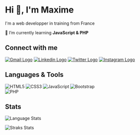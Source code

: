 # Hi 👋, I'm Maxime
I'm a web developper in training from France</h3>
<!-- <img align="right" alt="Coding" width="400" src="https://upload.wikimedia.org/wikipedia/commons/6/6f/Programming123najra.gif"> -->

🌱 I’m currently learning **JavaScript & PHP**


## Connect with me

<a href="mailto:futterermaxime@gmail.com"><img src="https://img.shields.io/badge/Gmail-D14836?style=for-the-badge&logo=gmail&logoColor=white" alt="Gmail Logo"/></a>
<a href="https://linkedin.com/in/maxime-futterer-19a7b5263/" target="blank"><img src="https://img.shields.io/badge/LinkedIn-0077B5?style=for-the-badge&logo=linkedin&logoColor=white" alt="Linkedin Logo"/></a>
<a href="https://twitter.com/_donpesos" target="blank"><img src="https://img.shields.io/badge/Twitter-1DA1F2?style=for-the-badge&logo=twitter&logoColor=white" alt="Twitter Logo"/></a>
<a href="https://instagram.com/futrr_" target="blank"><img src="https://img.shields.io/badge/Instagram-E4405F?style=for-the-badge&logo=instagram&logoColor=white" alt="Instagram Logo"/></a>


## Languages & Tools

![HTML5](https://img.shields.io/badge/html5-%23E34F26.svg?style=for-the-badge&logo=html5&logoColor=white)
![CSS3](https://img.shields.io/badge/css3-%231572B6.svg?style=for-the-badge&logo=css3&logoColor=white)
![JavaScript](https://img.shields.io/badge/javascript-%23323330.svg?style=for-the-badge&logo=javascript&logoColor=%23F7DF1E)
![Bootstrap](https://img.shields.io/badge/bootstrap-%23563D7C.svg?style=for-the-badge&logo=bootstrap&logoColor=white)
<br>
![PHP](https://img.shields.io/badge/php-%23777BB4.svg?style=for-the-badge&logo=php&logoColor=white)


## Stats

<p><img src="https://github-readme-stats.vercel.app/api/top-langs?username=futrr&show_icons=true&locale=en&layout=compact&theme=radical" alt="Language Stats" /></p>

<p><img src="https://github-readme-streak-stats.herokuapp.com/?user=futrr&theme=radical" alt="Straks Stats" /></p>
